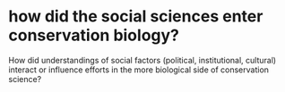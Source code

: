 # how did the social sciences enter conservation biology?


How did understandings of social factors (political, institutional, cultural) interact or influence efforts in the more biological side of conservation science?